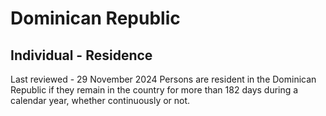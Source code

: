 # Dominican Republic
## Individual - Residence
Last reviewed - 29 November 2024
Persons are resident in the Dominican Republic if they remain in the country for more than 182 days during a calendar year, whether continuously or not.
